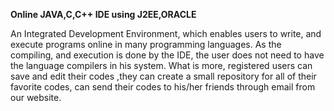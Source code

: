 <B>Online JAVA,C,C++ IDE using J2EE,ORACLE</B>

An Integrated Development Environment, which enables users to write, and execute programs online in many programming languages. As the compiling, and execution is done by the IDE, the user does not need to have the language compilers in his system. What is more, registered users can save and edit their codes ,they can create a small repository for all of their favorite codes, can send their codes to his/her friends through email from our website.
